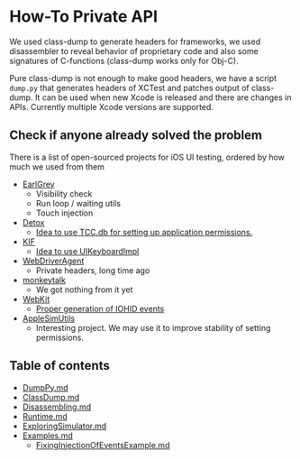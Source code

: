 # How-To Private API

We used class-dump to generate headers for frameworks, we used disassembler to reveal behavior of proprietary code and also some signatures of C-functions (class-dump works only for Obj-C).

Pure class-dump is not enough to make good headers, we have a script `dump.py` that generates headers of XCTest and patches output of class-dump. It can be used when new Xcode is released and there are changes in APIs. Currently multiple Xcode versions are supported.

## Check if anyone already solved the problem

There is a list of open-sourced projects for iOS UI testing, ordered by how much we used from them

- [EarlGrey](https://github.com/google/EarlGrey)
	- Visibility check
	- Run loop / waiting utils
	- Touch injection
- [Detox](https://github.com/wix/Detox/tree/master/detox/ios)
	- [Idea to use TCC.db for setting up application permissions.](https://github.com/wix/Detox/blob/016adbb6ec37235b17c4d036fe221daa454d22d1/detox/ios/DetoxHelper/DetoxHelper/Extension/JP/JPSimulatorHacks.m#L72) 
- [KIF](https://github.com/kif-framework/KIF/tree/master/Classes)
	- [Idea to use UIKeyboardImpl](https://github.com/kif-framework/KIF/blob/master/Classes/KIFTypist.m)
- [WebDriverAgent](https://github.com/facebookarchive/WebDriverAgent)
	- Private headers, long time ago
- [monkeytalk](https://github.com/alexnauda/monkeytalk/tree/master/monkeytalk-agent-ios)
	- We got nothing from it yet
- [WebKit](https://github.com/WebKit/webkit)
   - [Proper generation of IOHID events](https://github.com/WebKit/webkit/blob/master/Tools/WebKitTestRunner/ios/HIDEventGenerator.mm)
- [AppleSimUtils](https://github.com/wix/AppleSimulatorUtils/tree/master/applesimutils/applesimutils)
   - Interesting project. We may use it to improve stability of setting permissions.

## Table of contents

- [DumpPy.md](PrivateApi/DumpPy.md)
- [ClassDump.md](PrivateApi/ClassDump.md)
- [Disassembling.md](PrivateApi/Disassembling.md)
- [Runtime.md](PrivateApi/Runtime.md)
- [ExploringSimulator.md](PrivateApi/ExploringSimulator.md)
- [Examples.md](PrivateApi/Examples.md)
    - [FixingInjectionOfEventsExample.md](PrivateApi/FixingInjectionOfEventsExample.md)
